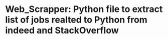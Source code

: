 # Web_Scrapper: Python file to extract list of jobs realted to Python from indeed and StackOverflow
